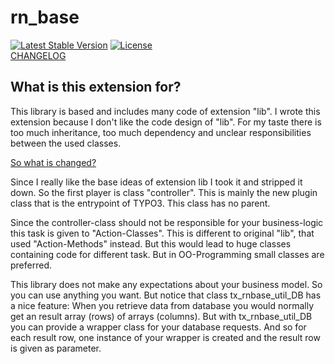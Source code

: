 rn_base
=======

[![Latest Stable Version](https://poser.pugx.org/digedag/rn-base/v/stable.svg)](https://packagist.org/packages/digedag/rn-base)
[![License](https://poser.pugx.org/digedag/rn-base/license.svg)](https://packagist.org/packages/digedag/rn-base)  
[CHANGELOG](CHANGELOG.md)

What is this extension for?
---------------------------

This library is based and includes many code of extension "lib". I wrote this extension because I don't like the code design of "lib". For my taste there is too much inheritance, too much dependency and unclear responsibilities between the used classes.


[So what is changed?](CHANGELOG.md)

Since I really like the base ideas of extension lib I took it and stripped it down. So the first player is class "controller". This is mainly the new plugin class that is the entrypoint of TYPO3. This class has no parent.

Since the controller-class should not be responsible for your business-logic this task is given to "Action-Classes". This is different to original "lib", that used "Action-Methods" instead. But this would lead to huge classes containing code for different task. But in OO-Programming small classes are preferred.

This library does not make any expectations about your business model. So you can use anything you want. But notice that class tx_rnbase_util_DB has a nice feature: When you retrieve data from database you would normally get an result array (rows) of arrays (columns). But with tx_rnbase_util_DB you can provide a wrapper class for your database requests. And so for each result row, one instance of your wrapper is created and the result row is given as parameter.

